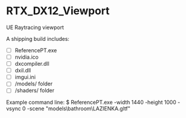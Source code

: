 # RTX_DX12_Viewport
 UE Raytracing viewport

A shipping build includes:  

- [ ] ReferencePT.exe
- [ ] nvidia.ico 
- [ ] dxcompiler.dll 
- [ ] dxil.dll 
- [ ] imgui.ini
- [ ] /models/ folder
- [ ] /shaders/ folder

Example command line:
$ ReferencePT.exe -width 1440 -height 1000 -vsync 0 -scene "models\bathroom\LAZIENKA.gltf"
